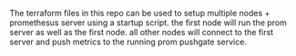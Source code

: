 The terraform files in this repo can be used to setup multiple nodes + promethesus server using a startup script.
the first node will run the prom server as well as the first node. 
all other nodes will connect to the first server and push metrics to the running prom pushgate service.
